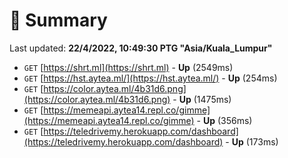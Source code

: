 # 📖 Summary
Last updated: **22/4/2022, 10:49:30 PTG "Asia/Kuala_Lumpur"**

- `GET` [https://shrt.ml](https://shrt.ml) - **Up** (2549ms)
- `GET` [https://hst.aytea.ml/](https://hst.aytea.ml/) - **Up** (254ms)
- `GET` [https://color.aytea.ml/4b31d6.png](https://color.aytea.ml/4b31d6.png) - **Up** (1475ms)
- `GET` [https://memeapi.aytea14.repl.co/gimme](https://memeapi.aytea14.repl.co/gimme) - **Up** (356ms)
- `GET` [https://teledrivemy.herokuapp.com/dashboard](https://teledrivemy.herokuapp.com/dashboard) - **Up** (173ms)
